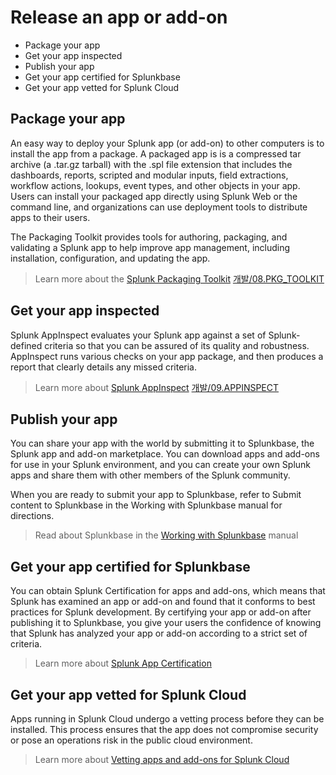 # Release an app or add-on

- Package your app
- Get your app inspected
- Publish your app
- Get your app certified for Splunkbase
- Get your app vetted for Splunk Cloud

## Package your app

An easy way to deploy your Splunk app (or add-on) to other computers is to install the app from a package. A packaged app is is a compressed tar archive (a .tar.gz tarball) with the .spl file extension that includes the dashboards, reports, scripted and modular inputs, field extractions, workflow actions, lookups, event types, and other objects in your app. Users can install your packaged app directly using Splunk Web or the command line, and organizations can use deployment tools to distribute apps to their users.

The Packaging Toolkit provides tools for authoring, packaging, and validating a Splunk app to help improve app management, including installation, configuration, and updating the app.

> Learn more about the [Splunk Packaging Toolkit](http://dev.splunk.com/view/packaging-toolkit/SP-CAAAE9V)
[개발/08.PKG_TOOLKIT](../../개발/08.PKG_TOOLKIT/en_pkg_toolkit.md)

## Get your app inspected

Splunk AppInspect evaluates your Splunk app against a set of Splunk-defined criteria so that you can be assured of its quality and robustness. AppInspect runs various checks on your app package, and then produces a report that clearly details any missed criteria.

> Learn more about [Splunk AppInspect](http://dev.splunk.com/view/appinspect/SP-CAAAE9U)
[개발/09.APPINSPECT](../../개발/09.APPINSTECT/appinspect.md)

## Publish your app

You can share your app with the world by submitting it to Splunkbase, the Splunk app and add-on marketplace. You can download apps and add-ons for use in your Splunk environment, and you can create your own Splunk apps and share them with other members of the Splunk community.

When you are ready to submit your app to Splunkbase, refer to Submit content to Splunkbase in the Working with Splunkbase manual for directions.

> Read about Splunkbase in the [Working with Splunkbase](http://docs.splunk.com/Documentation/Splunkbase/splunkbase/Splunkbase/Introduction) manual

## Get your app certified for Splunkbase

You can obtain Splunk Certification for apps and add-ons, which means that Splunk has examined an app or add-on and found that it conforms to best practices for Splunk development. By certifying your app or add-on after publishing it to Splunkbase, you give your users the confidence of knowing that Splunk has analyzed your app or add-on according to a strict set of criteria.

> Learn more about [Splunk App Certification](http://dev.splunk.com/view/app-cert/SP-CAAAE2S)

## Get your app vetted for Splunk Cloud

Apps running in Splunk Cloud undergo a vetting process before they can be installed. This process ensures that the app does not compromise security or pose an operations risk in the public cloud environment.

> Learn more about [Vetting apps and add-ons for Splunk Cloud](http://dev.splunk.com/view/app-cert/SP-CAAAE85)
